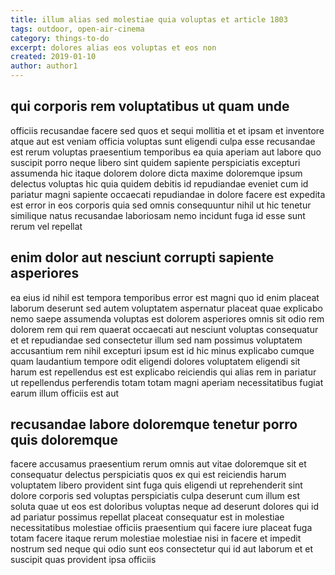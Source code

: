 ```yaml
---
title: illum alias sed molestiae quia voluptas et article 1803
tags: outdoor, open-air-cinema
category: things-to-do
excerpt: dolores alias eos voluptas et eos non
created: 2019-01-10
author: author1
---
```


## qui corporis rem voluptatibus ut quam unde

officiis recusandae facere sed quos et sequi mollitia et et ipsam et inventore atque aut est veniam officia voluptas sunt eligendi culpa esse recusandae est rerum voluptas praesentium temporibus ea quia aperiam aut labore quo suscipit porro neque libero sint quidem sapiente perspiciatis excepturi assumenda hic itaque dolorem dolore dicta maxime doloremque ipsum delectus voluptas hic quia quidem debitis id repudiandae eveniet cum id pariatur magni sapiente occaecati repudiandae in dolore facere est expedita est error in eos corporis quia sed omnis consequuntur nihil ut hic tenetur similique natus recusandae laboriosam nemo incidunt fuga id esse sunt rerum vel repellat

## enim dolor aut nesciunt corrupti sapiente asperiores

ea eius id nihil est tempora temporibus error est magni quo id enim placeat laborum deserunt sed autem voluptatem aspernatur placeat quae explicabo nemo saepe assumenda voluptas est dolorem asperiores omnis sit odio rem dolorem rem qui rem quaerat occaecati aut nesciunt voluptas consequatur et et repudiandae sed consectetur illum sed nam possimus voluptatem accusantium rem nihil excepturi ipsum est id hic minus explicabo cumque quam laudantium tempore odit eligendi dolores voluptatem eligendi sit harum est repellendus est est explicabo reiciendis qui alias rem in pariatur ut repellendus perferendis totam totam magni aperiam necessitatibus fugiat earum illum officiis est aut

## recusandae labore doloremque tenetur porro quis doloremque

facere accusamus praesentium rerum omnis aut vitae doloremque sit et consequatur delectus perspiciatis quos ex qui est reiciendis harum voluptatem libero provident sint fuga quis eligendi ut reprehenderit sint dolore corporis sed voluptas perspiciatis culpa deserunt cum illum est soluta quae ut eos est doloribus voluptas neque ad deserunt dolores qui id ad pariatur possimus repellat placeat consequatur est in molestiae necessitatibus molestiae officiis praesentium qui facere iure placeat fuga totam facere itaque rerum molestiae molestiae nisi in facere et impedit nostrum sed neque qui odio sunt eos consectetur qui id aut laborum et et suscipit quas provident ipsa officiis
